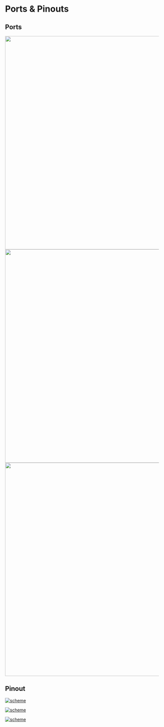 # Ports & Pinouts

## Ports

<div style="text-align: center;"><img src="../../img/hardware/edge_ports_1_6.png" style="width: 700px;"> </div>

<div style="text-align: right;"><img src="../../img/hardware/edge_ports_7_15.png" style="width: 700px;"></div> 

<div style="text-align: center;"><img src="../../img/hardware/edge_gnss_ports.png" style="width: 700px;"></div>

## Pinout

<a href="../../img/hardware/edge_ports_horizontal.png" target="_blank"> ![scheme](https://docs.emlid.com/edge/img/hardware/edge_ports_horizontal.png)</a>

<a href="../../img/hardware/edge_ports_side_view.png" target="_blank"> ![scheme](https://docs.emlid.com/edge/img/hardware/edge_ports_side_view.png)</a>

<a href="../../img/hardware/edge_ports_back.png" target="_blank"> ![scheme](https://docs.emlid.com/edge/img/hardware/edge_ports_back.png)</a>
